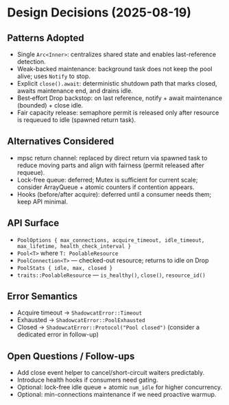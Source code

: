 # Design Decisions (2025-08-19)

## Patterns Adopted
- Single `Arc<Inner>`: centralizes shared state and enables last-reference detection.
- Weak-backed maintenance: background task does not keep the pool alive; uses `Notify` to stop.
- Explicit `close().await`: deterministic shutdown path that marks closed, awaits maintenance end, and drains idle.
- Best‑effort Drop backstop: on last reference, notify + await maintenance (bounded) + close idle.
- Fair capacity release: semaphore permit is released only after resource is requeued to idle (spawned return task).

## Alternatives Considered
- mpsc return channel: replaced by direct return via spawned task to reduce moving parts and align with fairness (permit released after requeue).
- Lock-free queue: deferred; Mutex<VecDeque> is sufficient for current scale; consider ArrayQueue + atomic counters if contention appears.
- Hooks (before/after acquire): deferred until a consumer needs them; keep API minimal.

## API Surface
- `PoolOptions { max_connections, acquire_timeout, idle_timeout, max_lifetime, health_check_interval }`
- `Pool<T>` where `T: PoolableResource`
- `PoolConnection<T>` — checked-out resource; returns to idle on Drop
- `PoolStats { idle, max, closed }`
- `traits::PoolableResource` — `is_healthy()`, `close()`, `resource_id()`

## Error Semantics
- Acquire timeout → `ShadowcatError::Timeout`
- Exhausted → `ShadowcatError::PoolExhausted`
- Closed → `ShadowcatError::Protocol("Pool closed")` (consider a dedicated error in follow-up)

## Open Questions / Follow-ups
- Add close event helper to cancel/short-circuit waiters predictably.
- Introduce health hooks if consumers need gating.
- Optional: lock-free idle queue + atomic `num_idle` for higher concurrency.
- Optional: min-connections maintenance if we need proactive warmup.

